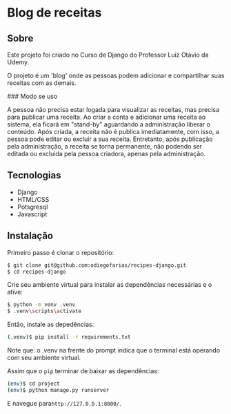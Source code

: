 # Blog de receitas

## Sobre
<p>Este projeto foi criado no Curso de Django do Professor Luíz Otávio da Udemy.</p>
<p>
  O projeto é um 'blog' onde as pessoas podem adicionar e compartilhar suas receitas com as demais.
</p>
### Modo se uso
  <p>
    A pessoa não precisa estar logada para visualizar as receitas, mas precisa para publicar uma receita.
    Ao criar a conta e adicionar uma receita ao sistema, ela ficará em "stand-by" aguardando a administração liberar o conteúdo. Após criada, a receita não é publica imediatamente, com isso, a pessoa pode editar ou excluir a sua receita.
  Entretanto, após publicação pela administração, a receita se torna permanente, não podendo ser editada ou excluida pela pessoa criadora, apenas pela administração.
  </p>

## Tecnologias
  <ul>
    <li>Django</li>
    <li>HTML/CSS</li>
    <li>Potsgresql</li>
    <li>Javascript</li>
  </ul>

## Instalação

Primeiro passo é clonar o repositório:

```sh
$ git clone git@github.com:odiegofarias/recipes-django.git
$ cd recipes-django
```

Crie seu ambiente virtual para instalar as dependências necessárias e o ative:
```sh
$ python -m venv .venv
$ .venv\scripts\activate
```

Então, instale as depedências:

```sh
(.venv)$ pip install -r requirements.txt
```
Note que: o .venv na frente do prompt indica que o terminal está operando com seu ambiente virtual.

Assim que o `pip` terminar de baixar as dependências:
```sh
(env)$ cd project
(env)$ python manage.py runserver
```
E navegue para`http://127.0.0.1:8000/`.

